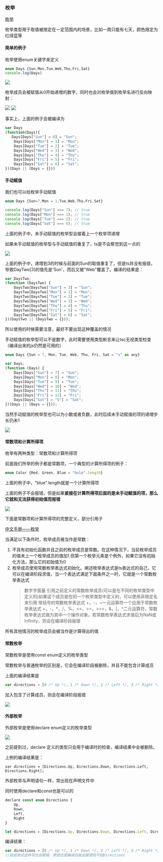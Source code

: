 ### 枚举
[枚举](http://ts.xcatliu.com/advanced/enum.html)
<p>枚举类型用于取值被限定在一定范围内的场景，比如一周只能有七天，颜色限定为红绿蓝等</p>

#### 简单的例子
<p>枚举使用enum关键字来定义</p>

```JavaScript
enum Days {Sun,Mon,Tue,Web,Thu,Fri,Sat}
console.log(Days)
```
<img src="@assets/ts/meiju.png"/>
<p>枚举成员会被赋值从0开始递增的数字，同时也会对枚举值到枚举名进行反向映射：</p>

<img src="@assets/ts/meijutwo.png"/>
<img src="@assets/ts/meijuthree.png"/>

<p>事实上，上面的例子会被编译为</p>

```JavaScript
var Days
(function(Days){
   Days[Days["Sun"] = 0] = "Sun";
    Days[Days["Mon"] = 1] = "Mon";
    Days[Days["Tue"] = 2] = "Tue";
    Days[Days["Wed"] = 3] = "Wed";
    Days[Days["Thu"] = 4] = "Thu";
    Days[Days["Fri"] = 5] = "Fri";
    Days[Days["Sat"] = 6] = "Sat";
})(Days || (Days = {}))
```
#### 手动赋值
<p>我们也可以给枚举手动赋值</p>

```JavaScript
enum Days {Sun=7,Mon = 1,Tue,Web,Thu,Fri,Sat}

console.log(Days["Sun"] === 7); // true
console.log(Days["Mon"] === 1); // true
console.log(Days["Tue"] === 2); // true
console.log(Days["Sat"] === 6); // true
```
<p>上面的例子中，未手动赋值的枚举型会接着上一个枚举项递增</p>

<p>如果未手动赋值的枚举型与手动赋值的重复了，ts是不会察觉到这一点的</p>

<img src="@assets/ts/meijufour.png"/>
<p>上面的例子中，递增到3的时候与前面的Sun的取值重复了，但是ts并没有报错，导致DayTwo[3]的值先是'Sun'，而后又被"Web"覆盖了。编译的结果是：</p>

```JavaScript
var DaysTwo;
(function (DaysTwo) {
    DaysTwo[DaysTwo["Sun"] = 3] = "Sun";
    DaysTwo[DaysTwo["Mon"] = 1] = "Mon";
    DaysTwo[DaysTwo["Tue"] = 2] = "Tue";
    DaysTwo[DaysTwo["Wed"] = 3] = "Wed";
    DaysTwo[DaysTwo["Thu"] = 4] = "Thu";
    DaysTwo[DaysTwo["Fri"] = 5] = "Fri";
    DaysTwo[DaysTwo["Sat"] = 6] = "Sat";
})(DaysTwo || (DaysTwo = {}));
```
<p>所以使用的时候需要注意，最好不要出现这种覆盖的情况</p>
<p>手动赋值的枚举型可以不是数字，此时需要使用类型断言来让tsc无视类型检查（编译出来的js仍然是可用的）</p>

```JavaScript
enum Days {Sun = 7, Mon, Tue, Web, Thu, Fri, Sat = "s" as any}

var Days;
(function (Days) {
    Days[Days["Sun"] = 7] = "Sun";
    Days[Days["Mon"] = 8] = "Mon";
    Days[Days["Tue"] = 9] = "Tue";
    Days[Days["Wed"] = 10] = "Wed";
    Days[Days["Thu"] = 11] = "Thu";
    Days[Days["Fri"] = 12] = "Fri";
    Days[Days["Sat"] = "S"] = "Sat";
})(Days || (Days = {}));
```
<p>当然手动赋值的枚举型也可以为小数或者负数，此时后续未手动赋值的项的递增步长仍未1</p>

<img src="@assets/ts/mneijufive.png"/>

#### 常数项和计算所得项
<p>枚举有两种类型：常数项和计算所得项</p>

<p>前面我们所举的例子都是常数项，一个典型的计算所得项的例子：</p>

```JavaScript
enum Color {Red, Green, Blue = "bule".length}
```
上面的例子中，"blue".length就是一个计算所得项
<p>上面的例子不会报错，但是如果<b>紧接在计算所得项后面的是未手动赋值的项，那么它就和无法获得初始值而报错</b></p>
<img src="@assets/ts/meijujisuan.png"/>

<p>下面是常数项和计算所得项的完整定义，部分引用子</p>

[中文手册——枚举](https://zhongsp.gitbooks.io/typescript-handbook/content/doc/handbook/Enums.html)
<p>当满足以下条件时，枚举成员被当作是常数：</p>

1. 不具有初始化函数并且之前的枚举成员是常数。在这种情况下，当前枚举成员的值未上一个枚举成员的值加1.但第一个枚举元素是个例外，如果它没有初始化方法，那么它的初始值为0
2. 枚举成员使用常数枚举表达式初始化。阐述枚举表达式是ts表达式的自己，它可以在编译阶段求值，当一个表达式满足下面条件之一时，它就是一个常数枚举表达式
    >数字字面量
    >引用之前定义的常数枚举成员(可以是在不同的枚举类型中定义的)如果这个成员是在同一个枚举类型中定义的，可以使用非限定名来引用
    >带括号的常数枚举表达式
    >+，-，~一元运算符一个应用于常数枚举表达式
    >+，-，*，/，%，<<，>>，>>>，&，|，^二元运算符，常数枚举表达式做为其中一个操作对象。若常数枚举表达式求值后为NaN或Infinity，则会在编译阶段报错

<p>所有其他情况的枚举成员会被当作是计算得出的值</p>

#### 常数枚举
<p>常数枚举是使用const enum定义的枚举类型</p>
<p>常数枚举与普通枚举的区别是，它会在编译阶段被删除，并且不能包含计算成员</p>
<p>上面的编译结果是</p>

```JavaScript
var directions = [0 /* Up */, 1 /* Down */, 2 /* Left */, 3 /* Right */];
```
<p>加入包含了计算成员，则会在编译阶段报错</p>

<img src="@assets/ts/changshumeiju.png"/>

#### 外部枚举
<p>外部枚举是使用declare enum定义的枚举类型</p>
<img src="@assets/ts/waibumeiju.png"/>
<p>之前提到过，declare 定义的类型只会用于编译时的检查，编译结果中会被删除。</p>

<p>上例的编译结果是：</p>

```
var directions = [Directions.Up, Directions.Down, Directions.Left, Directions.Right];
```
外部枚举与声明语句一样，常出现在声明文件中
<p>同时使用declare和const也是可以的</p>

```JavaScript
declare const enum Directions {
    Up,
    Down,
    Left,
    Right
}

let directions = [Directions.Up, Directions.Down, Directions.Left, Directions.Right];
```
编译结果：

```JavaScript
var directions = [0 /* Up */, 1 /* Down */, 2 /* Left */, 3 /* Right */];
//目前测试这样写也会报错，原因也是编译后就会报错找不到Directions
```
